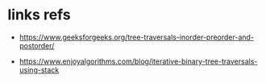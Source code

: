 # links refs
- https://www.geeksforgeeks.org/tree-traversals-inorder-preorder-and-postorder/

- https://www.enjoyalgorithms.com/blog/iterative-binary-tree-traversals-using-stack
